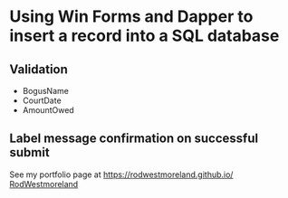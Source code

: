 # Using Win Forms and Dapper to insert a record into a SQL database

## Validation 
* BogusName
* CourtDate
* AmountOwed

## Label message confirmation on successful submit

See my portfolio page at https://rodwestmoreland.github.io/
[RodWestmoreland](https://rodwestmoreland.github.io)

